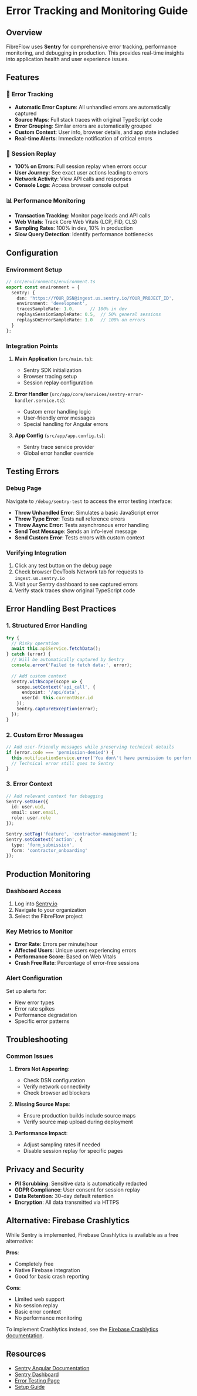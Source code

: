 # Error Tracking and Monitoring Guide

## Overview

FibreFlow uses **Sentry** for comprehensive error tracking, performance monitoring, and debugging in production. This provides real-time insights into application health and user experience issues.

## Features

### 🚨 Error Tracking
- **Automatic Error Capture**: All unhandled errors are automatically captured
- **Source Maps**: Full stack traces with original TypeScript code
- **Error Grouping**: Similar errors are automatically grouped
- **Custom Context**: User info, browser details, and app state included
- **Real-time Alerts**: Immediate notification of critical errors

### 🎥 Session Replay
- **100% on Errors**: Full session replay when errors occur
- **User Journey**: See exact user actions leading to errors
- **Network Activity**: View API calls and responses
- **Console Logs**: Access browser console output

### 📊 Performance Monitoring
- **Transaction Tracking**: Monitor page loads and API calls
- **Web Vitals**: Track Core Web Vitals (LCP, FID, CLS)
- **Sampling Rates**: 100% in dev, 10% in production
- **Slow Query Detection**: Identify performance bottlenecks

## Configuration

### Environment Setup

```typescript
// src/environments/environment.ts
export const environment = {
  sentry: {
    dsn: 'https://YOUR_DSN@ingest.us.sentry.io/YOUR_PROJECT_ID',
    environment: 'development',
    tracesSampleRate: 1.0,      // 100% in dev
    replaysSessionSampleRate: 0.5,  // 50% general sessions
    replaysOnErrorSampleRate: 1.0   // 100% on errors
  }
};
```

### Integration Points

1. **Main Application** (`src/main.ts`):
   - Sentry SDK initialization
   - Browser tracing setup
   - Session replay configuration

2. **Error Handler** (`src/app/core/services/sentry-error-handler.service.ts`):
   - Custom error handling logic
   - User-friendly error messages
   - Special handling for Angular errors

3. **App Config** (`src/app/app.config.ts`):
   - Sentry trace service provider
   - Global error handler override

## Testing Errors

### Debug Page

Navigate to `/debug/sentry-test` to access the error testing interface:

- **Throw Unhandled Error**: Simulates a basic JavaScript error
- **Throw Type Error**: Tests null reference errors
- **Throw Async Error**: Tests asynchronous error handling
- **Send Test Message**: Sends an info-level message
- **Send Custom Error**: Tests errors with custom context

### Verifying Integration

1. Click any test button on the debug page
2. Check browser DevTools Network tab for requests to `ingest.us.sentry.io`
3. Visit your Sentry dashboard to see captured errors
4. Verify stack traces show original TypeScript code

## Error Handling Best Practices

### 1. Structured Error Handling

```typescript
try {
  // Risky operation
  await this.apiService.fetchData();
} catch (error) {
  // Will be automatically captured by Sentry
  console.error('Failed to fetch data:', error);
  
  // Add custom context
  Sentry.withScope(scope => {
    scope.setContext('api_call', {
      endpoint: '/api/data',
      userId: this.currentUser.id
    });
    Sentry.captureException(error);
  });
}
```

### 2. Custom Error Messages

```typescript
// Add user-friendly messages while preserving technical details
if (error.code === 'permission-denied') {
  this.notificationService.error('You don\'t have permission to perform this action');
  // Technical error still goes to Sentry
}
```

### 3. Error Context

```typescript
// Add relevant context for debugging
Sentry.setUser({
  id: user.uid,
  email: user.email,
  role: user.role
});

Sentry.setTag('feature', 'contractor-management');
Sentry.setContext('action', {
  type: 'form_submission',
  form: 'contractor_onboarding'
});
```

## Production Monitoring

### Dashboard Access

1. Log into [Sentry.io](https://sentry.io)
2. Navigate to your organization
3. Select the FibreFlow project

### Key Metrics to Monitor

- **Error Rate**: Errors per minute/hour
- **Affected Users**: Unique users experiencing errors
- **Performance Score**: Based on Web Vitals
- **Crash Free Rate**: Percentage of error-free sessions

### Alert Configuration

Set up alerts for:
- New error types
- Error rate spikes
- Performance degradation
- Specific error patterns

## Troubleshooting

### Common Issues

1. **Errors Not Appearing**:
   - Check DSN configuration
   - Verify network connectivity
   - Check browser ad blockers

2. **Missing Source Maps**:
   - Ensure production builds include source maps
   - Verify source map upload during deployment

3. **Performance Impact**:
   - Adjust sampling rates if needed
   - Disable session replay for specific pages

## Privacy and Security

- **PII Scrubbing**: Sensitive data is automatically redacted
- **GDPR Compliance**: User consent for session replay
- **Data Retention**: 30-day default retention
- **Encryption**: All data transmitted via HTTPS

## Alternative: Firebase Crashlytics

While Sentry is implemented, Firebase Crashlytics is available as a free alternative:

**Pros**:
- Completely free
- Native Firebase integration
- Good for basic crash reporting

**Cons**:
- Limited web support
- No session replay
- Basic error context
- No performance monitoring

To implement Crashlytics instead, see the [Firebase Crashlytics documentation](https://firebase.google.com/docs/crashlytics).

## Resources

- [Sentry Angular Documentation](https://docs.sentry.io/platforms/javascript/guides/angular/)
- [Sentry Dashboard](https://sentry.io)
- [Error Testing Page](/debug/sentry-test)
- [Setup Guide](../SENTRY_SETUP.md)